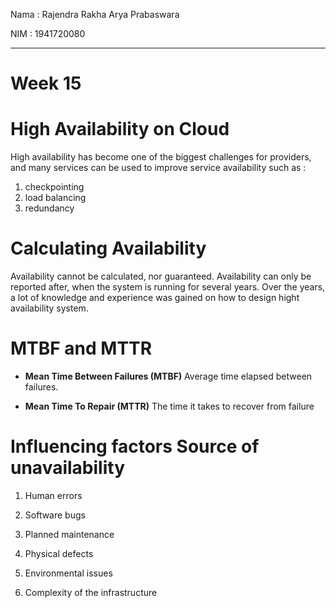 Nama : Rajendra Rakha Arya Prabaswara

NIM  : 1941720080

---

# Week 15

# High Availability on Cloud 

High availability has become one of the biggest challenges for providers, and many services can be used to improve service availability such as :

1. checkpointing
2. load balancing
3. redundancy

# Calculating Availability

Availability cannot be calculated, nor guaranteed. Availability can only be reported after, when the system is running for several years. Over the years, a lot of knowledge and experience was gained on how to design hight availability system.

# MTBF and MTTR

- **Mean Time Between Failures (MTBF)** Average time elapsed between failures.

- **Mean Time To Repair (MTTR)** The time it takes to recover from failure

# Influencing factors Source of unavailability

1. Human errors

2. Software bugs

3. Planned maintenance

4. Physical defects

5. Environmental issues

8. Complexity of the infrastructure